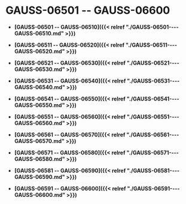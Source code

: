 # GAUSS-06501 -- GAUSS-06600

-   **[GAUSS-06501 -- GAUSS-06510]({{< relref "./GAUSS-06501----GAUSS-06510.md" >}})**  

-   **[GAUSS-06511 -- GAUSS-06520]({{< relref "./GAUSS-06511----GAUSS-06520.md" >}})**  

-   **[GAUSS-06521 -- GAUSS-06530]({{< relref "./GAUSS-06521----GAUSS-06530.md" >}})**  

-   **[GAUSS-06531 -- GAUSS-06540]({{< relref "./GAUSS-06531----GAUSS-06540.md" >}})**  

-   **[GAUSS-06541 -- GAUSS-06550]({{< relref "./GAUSS-06541----GAUSS-06550.md" >}})**  

-   **[GAUSS-06551 -- GAUSS-06560]({{< relref "./GAUSS-06551----GAUSS-06560.md" >}})**  

-   **[GAUSS-06561 -- GAUSS-06570]({{< relref "./GAUSS-06561----GAUSS-06570.md" >}})**  

-   **[GAUSS-06571 -- GAUSS-06580]({{< relref "./GAUSS-06571----GAUSS-06580.md" >}})**  

-   **[GAUSS-06581 -- GAUSS-06590]({{< relref "./GAUSS-06581----GAUSS-06590.md" >}})**  

-   **[GAUSS-06591 -- GAUSS-06600]({{< relref "./GAUSS-06591----GAUSS-06600.md" >}})**  


